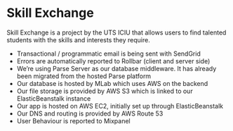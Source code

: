 # Skill Exchange

Skill Exchange is a project by the UTS ICIU that allows users to find talented students with the skills and interests they require.

- Transactional / programmatic email is being sent with SendGrid
- Errors are automatically reported to Rollbar (client and server side)
- We’re using Parse Server as our database middleware. It has already been migrated from the hosted Parse platform
- Our database is hosted by MLab which uses AWS on the backend
- Our file storage is provided by AWS S3 which is linked to our ElasticBeanstalk instance
- Our app is hosted on AWS EC2, initially set up through ElasticBeanstalk
- Our DNS and routing is provided by AWS Route 53
- User Behaviour is reported to Mixpanel
